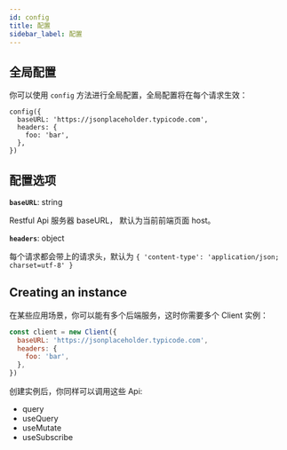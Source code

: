 ```yaml
---
id: config
title: 配置
sidebar_label: 配置
---
```


## 全局配置

你可以使用 `config` 方法进行全局配置，全局配置将在每个请求生效：

```tsx
config({
  baseURL: 'https://jsonplaceholder.typicode.com',
  headers: {
    foo: 'bar',
  },
})
```

## 配置选项

**`baseURL`**: string

Restful Api 服务器 baseURL， 默认为当前前端页面 host。

**`headers`**: object

每个请求都会带上的请求头，默认为 `{ 'content-type': 'application/json; charset=utf-8' }`

## Creating an instance

在某些应用场景，你可以能有多个后端服务，这时你需要多个 Client 实例：

```js
const client = new Client({
  baseURL: 'https://jsonplaceholder.typicode.com',
  headers: {
    foo: 'bar',
  },
})
```

创建实例后，你同样可以调用这些 Api:

- query
- useQuery
- useMutate
- useSubscribe
